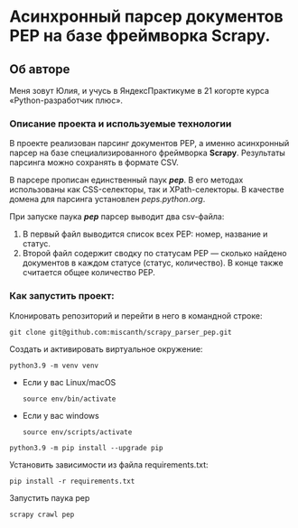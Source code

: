 # Асинхронный парсер документов PEP на базе фреймворка Scrapy.

## Об авторе

Меня зовут Юлия, и учусь в ЯндексПрактикуме в 21 когорте курса «Python-разработчик плюс».

### Описание проекта и используемые технологии

В проекте реализован парсинг документов PEP, а именно асинхронный парсер на базе специализированного фреймворка **Scrapy**. Результаты парсинга можно сохранять в формате CSV.

В парсере прописан единственный паук ***pep***. В его методах использованы как CSS-селекторы, так и ХPath-селекторы.
В качестве домена для парсинга установлен *peps.python.org*.

При запуске паука ***pep*** парсер выводит два csv-файла:

1) В первый файл выводится список всех PEP: номер, название и статус.
2) Второй файл содержит сводку по статусам PEP — сколько найдено документов в каждом статусе (статус, количество).
В конце также считается общее количество PEP.

### Как запустить проект:
Клонировать репозиторий и перейти в него в командной строке: 
```
git clone git@github.com:miscanth/scrapy_parser_pep.git
```
Cоздать и активировать виртуальное окружение: 
```
python3.9 -m venv venv 
```
* Если у вас Linux/macOS 

    ```
    source env/bin/activate
    ```
* Если у вас windows 
 
    ```
    source env/scripts/activate 
    ```
```
python3.9 -m pip install --upgrade pip
```
Установить зависимости из файла requirements.txt:
```
pip install -r requirements.txt
```
Запустить паука pep
```
scrapy crawl pep
```
